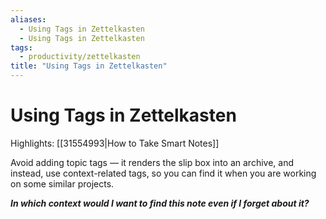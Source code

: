 ```yaml
---
aliases:
  - Using Tags in Zettelkasten
  - Using Tags in Zettelkasten
tags:
  - productivity/zettelkasten
title: "Using Tags in Zettelkasten"
---
```


# Using Tags in Zettelkasten

Highlights: [[31554993|How to Take Smart Notes]]

Avoid adding topic tags — it renders the slip box into an archive, and instead, use context-related tags, so you can find it when you are working on some similar projects.

***In which context would I want to find this note even if I forget about it?***

